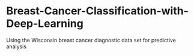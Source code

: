 # Breast-Cancer-Classification-with-Deep-Learning

Using the Wisconsin breast cancer diagnostic data set for predictive analysis
